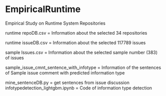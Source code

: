 # EmpiricalRuntime
Empirical Study on Runtime System Repositories

runtime repoDB.csv = Information about the selected 34 repositories  

runtime issueDB.csv = Information about the selected 117789 issues 

sample Issues.csv = Information about the selected sample number (383) of issues 

sample_issue_cmnt_sentence_with_infotype = Information of the sentences of Sample issue comment with predicted information type

mine_sentenceDB.py = get sentences from issue discussion
infotypedetection_lightgbm.ipynb = Code of information type detection
